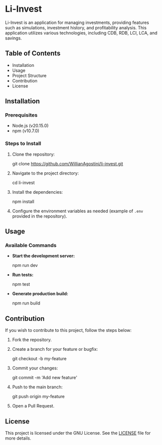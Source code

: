 
# Li-Invest

Li-Invest is an application for managing investments, providing features such as simulations, investment history, and profitability analysis. This application utilizes various technologies, including CDB, RDB, LCI, LCA, and savings.

## Table of Contents

- Installation
- Usage
- Project Structure
- Contribution
- License

## Installation

### Prerequisites

- Node.js (v20.15.0)
- npm (v10.7.0)

### Steps to Install

1. Clone the repository:

    git clone https://github.com/WillianAgostini/li-invest.git

2. Navigate to the project directory:

    cd li-invest

3. Install the dependencies:

    npm install


4. Configure the environment variables as needed (example of `.env` provided in the repository).

## Usage

### Available Commands

- **Start the development server:**

    npm run dev


- **Run tests:**

    npm test


- **Generate production build:**

    npm run build



## Contribution

If you wish to contribute to this project, follow the steps below:

1. Fork the repository.
2. Create a branch for your feature or bugfix:

    git checkout -b my-feature

3. Commit your changes:

    git commit -m 'Add new feature'

4. Push to the main branch:

    git push origin my-feature

5. Open a Pull Request.

## License

This project is licensed under the GNU License. See the [LICENSE](LICENSE) file for more details.
